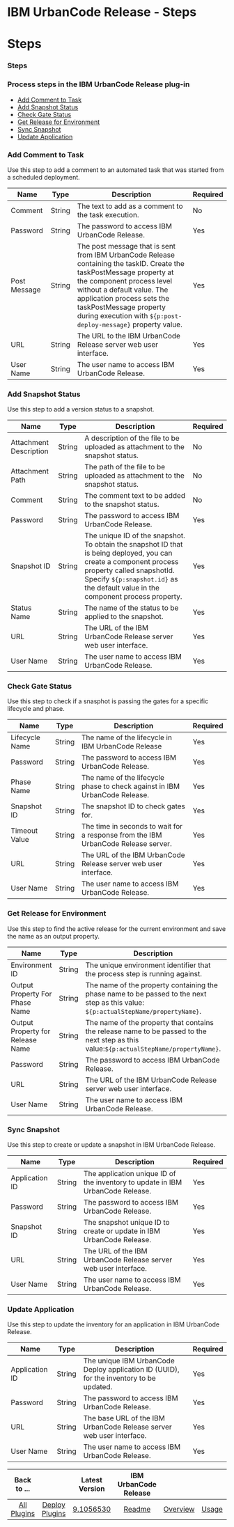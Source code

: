 
IBM UrbanCode Release - Steps
=============================

# Steps



### Steps




 



### Process steps in the IBM UrbanCode Release plug-in


* [Add Comment to Task](#add_comment_to_task)
* [Add Snapshot Status](#add_snapshot_status)
* [Check Gate Status](#check_gate_status)
* [Get Release for Environment](#get_release_for_environment)
* [Sync Snapshot](#sync_snapshot)
* [Update Application](#update_application)




### Add Comment to Task


Use this step to add a comment to an automated task that was started from a scheduled deployment.





| Name | Type | Description | Required |
| --- | --- | --- | --- |
| Comment | String | The text to add as a comment to the task execution. | No |
| Password | String | The password to access IBM UrbanCode Release. | Yes |
| Post Message | String | The post message that is sent from IBM UrbanCode Release containing the taskID. Create the taskPostMessage property at the component process level without a default value. The application process sets the taskPostMessage property during execution with ``${p:post-deploy-message}`` property value. | Yes |
| URL | String | The URL to the IBM UrbanCode Release server web user interface. | Yes |
| User Name | String | The user name to access IBM UrbanCode Release. | Yes |


### Add Snapshot Status


Use this step to add a version status to a snapshot.




| Name | Type | Description | Required |
| --- | --- | --- | --- |
| Attachment Description | String | A description of the file to be uploaded as attachment to the snapshot status. | No |
| Attachment Path | String | The path of the file to be uploaded as attachment to the snapshot status. | No |
| Comment | String | The comment text to be added to the snapshot status. | No |
| Password | String | The password to access IBM UrbanCode Release. | Yes |
| Snapshot ID | String | The unique ID of the snapshot. To obtain the snapshot ID that is being deployed, you can create a component process property called snapshotId. Specify ``${p:snapshot.id}`` as the default value in the component process property. | Yes |
| Status Name | String | The name of the status to be applied to the snapshot. | Yes |
| URL | String | The URL of the IBM UrbanCode Release server web user interface. | Yes |
| User Name | String | The user name to access IBM UrbanCode Release. | Yes |


### Check Gate Status


Use this step to check if a snasphot is passing the gates for a specific lifecycle and phase.





| Name | Type | Description | Required |
| --- | --- | --- | --- |
| Lifecycle Name | String | The name of the lifecycle in IBM UrbanCode Release | Yes |
| Password | String | The password to access IBM UrbanCode Release. | Yes |
| Phase Name | String | The name of the lifecycle phase to check against in IBM UrbanCode Release. | Yes |
| Snapshot ID | String | The snapshot ID to check gates for. | Yes |
| Timeout Value | String | The time in seconds to wait for a response from the IBM UrbanCode Release server. | Yes |
| URL | String | The URL of the IBM UrbanCode Release server web user interface. | Yes |
| User Name | String | The user name to access IBM UrbanCode Release. | Yes |


### Get Release for Environment


Use this step to find the active release for the current environment and save the name as an output property.





| Name | Type | Description | Required |
| --- | --- | --- | --- |
| Environment ID | String | The unique environment identifier that the process step is running against. | Yes |
| Output Property For Phase Name | String | The name of the property containing the phase name to be passed to the next step as this value: ``${p:actualStepName/propertyName}``. | Yes |
| Output Property for Release Name | String | The name of the property that contains the release name to be passed to the next step as this value:``${p:actualStepName/propertyName}``. | Yes |
| Password | String | The password to access IBM UrbanCode Release. | Yes |
| URL | String | The URL of the IBM UrbanCode Release server web user interface. | Yes |
| User Name | String | The user name to access IBM UrbanCode Release. | Yes |


### Sync Snapshot


Use this step to create or update a snapshot in IBM UrbanCode Release.




| Name | Type | Description | Required |
| --- | --- | --- | --- |
| Application ID | String | The application unique ID of the inventory to update in IBM UrbanCode Release. | Yes |
| Password | String | The password to access IBM UrbanCode Release. | Yes |
| Snapshot ID | String | The snapshot unique ID to create or update in IBM UrbanCode Release. | Yes |
| URL | String | The URL of the IBM UrbanCode Release server web user interface. | Yes |
| User Name | String | The user name to access IBM UrbanCode Release. | Yes |


### Update Application


Use this step to update the inventory for an application in IBM UrbanCode Release.




| Name | Type | Description | Required |
| --- | --- | --- | --- |
| Application ID | String | The unique IBM UrbanCode Deploy application ID (UUID), for the inventory to be updated. | Yes |
| Password | String | The password to access IBM UrbanCode Release. | Yes |
| URL | String | The base URL of the IBM UrbanCode Release server web user interface. | Yes |
| User Name | String | The user name to access IBM UrbanCode Release. | Yes |





|Back to ...||Latest Version|IBM UrbanCode Release ||||
| :---: | :---: | :---: | :---: | :---: | :---: | :---: |
|[All Plugins](../../index.md)|[Deploy Plugins](../README.md)|[9.1056530](https://raw.githubusercontent.com/UrbanCode/IBM-UCD-PLUGINS/main/files/ucr-plugin/ucr-plugin-9.1056530.zip)|[Readme](README.md)|[Overview](overview.md)|[Usage](usage.md)|[Downloads](downloads.md)|
